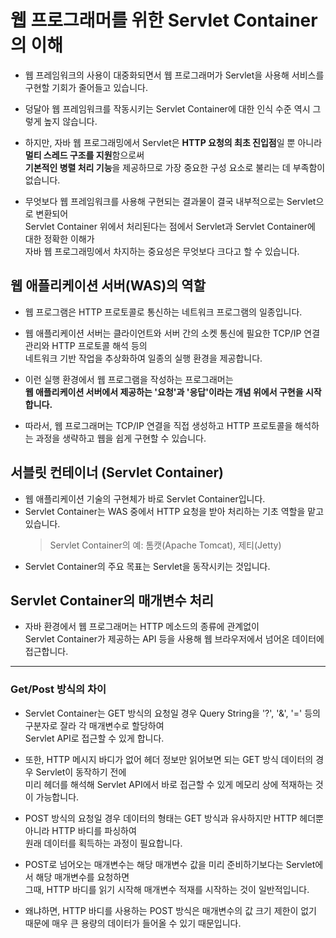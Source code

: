# 웹 프로그래머를 위한 Servlet Container의 이해
* 웹 프레임워크의 사용이 대중화되면서 웹 프로그래머가 Servlet을 사용해 서비스를 구현할 기회가 줄어들고 있습니다.

* 덩달아 웹 프레임워크를 작동시키는 Servlet Container에 대한 인식 수준 역시 그렇게 높지 않습니다.

* 하지만, 자바 웹 프로그래밍에서 Servlet은 **HTTP 요청의 최초 진입점**일 뿐 아니라 **멀티 스레드 구조를 지원**함으로써<br/>
**기본적인 병렬 처리 기능**을 제공하므로 가장 중요한 구성 요소로 불리는 데 부족함이 없습니다.

* 무엇보다 웹 프레임워크를 사용해 구현되는 결과물이 결국 내부적으로는 Servlet으로 변환되어<br/>
Servlet Container 위에서 처리된다는 점에서 Servlet과 Servlet Container에 대한 정확한 이해가<br/>
자바 웹 프로그래밍에서 차지하는 중요성은 무엇보다 크다고 할 수 있습니다.

## 웹 애플리케이션 서버(WAS)의 역할
* 웹 프로그램은 HTTP 프로토콜로 통신하는 네트워크 프로그램의 일종입니다.

* 웹 애플리케이션 서버는 클라이언트와 서버 간의 소켓 통신에 필요한 TCP/IP 연결 관리와 HTTP 프로토콜 해석 등의<br/>
네트워크 기반 작업을 추상화하여 일종의 실행 환경을 제공합니다.

* 이런 실행 환경에서 웹 프로그램을 작성하는 프로그래머는<br/>
**웹 애플리케이션 서버에서 제공하는 '요청'과 '응답'이라는 개념 위에서 구현을 시작합니다.**

* 따라서, 웹 프로그래머는 TCP/IP 연결을 직접 생성하고 HTTP 프로토콜을 해석하는 과정을 생략하고 웹을 쉽게 구현할 수 있습니다.

## 서블릿 컨테이너 (Servlet Container)
* 웹 애플리케이션 기술의 구현체가 바로 Servlet Container입니다.
* Servlet Container는 WAS 중에서 HTTP 요청을 받아 처리하는 기초 역할을 맡고 있습니다.
    > Servlet Container의 예: 톰캣(Apache Tomcat), 제티(Jetty)
* Servlet Container의 주요 목표는 Servlet을 동작시키는 것입니다.

## Servlet Container의 매개변수 처리
* 자바 환경에서 웹 프로그래머는 HTTP 메소드의 종류에 관계없이<br/>
Servlet Container가 제공하는 API 등을 사용해 웹 브라우저에서 넘어온 데이터에 접근합니다.

---

### Get/Post 방식의 차이
* Servlet Container는 GET 방식의 요청일 경우 Query String을 '?', '&', '=' 등의 구분자로 잘라 각 매개변수로 할당하여<br/>
Servlet API로 접근할 수 있게 합니다.

* 또한, HTTP 메시지 바디가 없어 헤더 정보만 읽어보면 되는 GET 방식 데이터의 경우 Servlet이 동작하기 전에<br/>
미리 헤더를 해석해 Servlet API에서 바로 접근할 수 있게 메모리 상에 적재하는 것이 가능합니다.

* POST 방식의 요청일 경우 데이터의 형태는 GET 방식과 유사하지만 HTTP 헤더뿐 아니라 HTTP 바디를 파싱하여<br/>
원래 데이터를 획득하는 과정이 필요합니다.

* POST로 넘어오는 매개변수는 해당 매개변수 값을 미리 준비하기보다는 Servlet에서 해당 매개변수를 요청하면<br/>
그때, HTTP 바디를 읽기 시작해 매개변수 적재를 시작하는 것이 일반적입니다.

* 왜냐하면, HTTP 바디를 사용하는 POST 방식은 매개변수의 값 크기 제한이 없기 때문에 매우 큰 용량의 데이터가 들어올 수 있기 때문입니다.